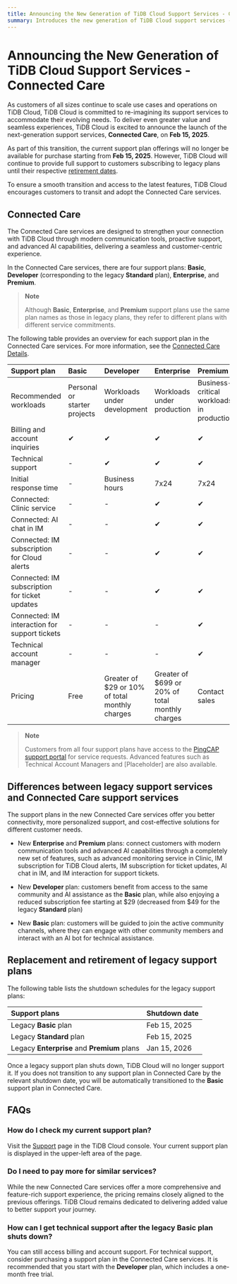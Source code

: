 ```yaml
---
title: Announcing the New Generation of TiDB Cloud Support Services - Connected Care
summary: Introduces the new generation of TiDB Cloud support services - Connected Care.
---
```


# Announcing the New Generation of TiDB Cloud Support Services - Connected Care

As customers of all sizes continue to scale use cases and operations on TiDB Cloud, TiDB Cloud is committed to re-imagining its support services to accommodate their evolving needs. To deliver even greater value and seamless experiences, TiDB Cloud is excited to announce the launch of the next-generation support services, **Connected Care**, on **Feb 15, 2025**.

As part of this transition, the current support plan offerings will no longer be available for purchase starting from **Feb 15, 2025**. However, TiDB Cloud will continue to provide full support to customers subscribing to legacy plans until their respective [retirement dates](#legacy-plans-replacement-and-retirement).

To ensure a smooth transition and access to the latest features, TiDB Cloud encourages customers to transit and adopt the Connected Care services.

## Connected Care

The Connected Care services are designed to strengthen your connection with TiDB Cloud through modern communication tools, proactive support, and advanced AI capabilities, delivering a seamless and customer-centric experience.

In the Connected Care services, there are four support plans: **Basic**, **Developer** (corresponding to the legacy **Standard** plan), **Enterprise**, and **Premium**.

> **Note**
>
> Although **Basic**, **Enterprise**, and **Premium** support plans use the same plan names as those in legacy plans, they refer to different plans with different service commitments.

The following table provides an overview for each support plan in the Connected Care services. For more information, see the [Connected Care Details](/tidb-cloud/connected-care-detail.md).

|   Support plan                                            | Basic                        | Developer                                     | Enterprise                                     | Premium                                   |
|:----------------------------------------------|:-----------------------------|:----------------------------------------------|:-----------------------------------------------|:------------------------------------------|
| Recommended workloads                          | Personal or starter projects | Workloads under development                   | Workloads under production                     | Business-critical workloads in production |
| Billing and account inquiries                 | ✔                            | ✔                                             | ✔                                              | ✔                                         |
| Technical support                             | -                            | ✔                                             | ✔                                              | ✔                                         |
| Initial response time                         | -                            | Business hours                                | 7x24                                           | 7x24                                      |
| Connected: Clinic service                     | -                            | -                                             | ✔                                              | ✔                                         |
| Connected: AI chat in IM                      | -                            | -                                             | ✔                                              | ✔                                         |
| Connected: IM subscription for Cloud alerts   | -                            | -                                             | ✔                                              | ✔                                         |
| Connected: IM subscription for ticket updates | -                            | -                                             | ✔                                              | ✔                                         |
| Connected: IM interaction for support tickets | -                            | -                                             | -                                              | ✔                                         |
| Technical account manager                     | -                            | -                                             | -                                              | ✔                                         |
| Pricing                                       | Free                         | Greater of $29 or 10% of total monthly charges | Greater of $699 or 20% of total monthly charges | Contact sales                             |

> **Note**
>
> Customers from all four support plans have access to the [PingCAP support portal](https://tidb.support.pingcap.com/) for service requests. Advanced features such as Technical Account Managers and [Placeholder] are also available.

## Differences between legacy support services and Connected Care support services

The support plans in the new Connected Care services offer you better connectivity, more personalized support, and cost-effective solutions for different customer needs.

- New **Enterprise** and **Premium** plans: connect customers with modern communication tools and advanced AI capabilities through a completely new set of features, such as advanced monitoring service in Clinic, IM subscription for TiDB Cloud alerts, IM subscription for ticket updates, AI chat in IM, and IM interaction for support tickets.

- New **Developer** plan: customers benefit from access to the same community and AI assistance as the **Basic** plan, while also enjoying a reduced subscription fee starting at $29 (decreased from $49 for the legacy **Standard** plan)

- New **Basic** plan: customers will be guided to join the active community channels, where they can engage with other community members and interact with an AI bot for technical assistance.

## Replacement and retirement of legacy support plans

The following table lists the shutdown schedules for the legacy support plans:

| Support plans                        | Shutdown date |
|:----------------------------------------|:--------------|
| Legacy **Basic** plan                     | Feb 15, 2025  |
| Legacy **Standard** plan                           | Feb 15, 2025  |
| Legacy **Enterprise** and **Premium** plans | Jan 15, 2026  |

Once a legacy support plan shuts down, TiDB Cloud will no longer support it. If you does not transition to any support plan in Connected Care by the relevant shutdown date, you will be automatically transitioned to the **Basic** support plan in Connected Care.

## FAQs

### How do I check my current support plan?

Visit the [Support](https://tidbcloud.com/console/org-settings/support) page in the TiDB Cloud console. Your current support plan is displayed in the upper-left area of the page.

### Do I need to pay more for similar services?

While the new Connected Care services offer a more comprehensive and feature-rich support experience, the pricing remains closely aligned to the previous offerings. TiDB Cloud remains dedicated to delivering added value to better support your journey.

### How can I get technical support after the legacy **Basic** plan shuts down?

You can still access billing and account support. For technical support, consider purchasing a support plan in the Connected Care services. It is recommended that you start with the **Developer** plan, which includes a one-month free trial.
